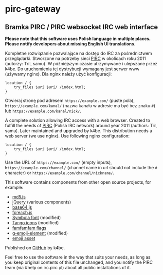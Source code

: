 # pirc-gateway
## Bramka PIRC / PIRC websocket IRC web interface
**Please note that this software uses Polish language in multiple places. Please notify developers about missing English UI translations.**

Kompletne rozwiązanie pozwalające na dostęp do IRC za pośrednictwem przeglądarki.
Stworzone na potrzeby sieci [PIRC](https://pirc.pl/) w okolicach roku 2011 (autorzy: Tril, samu).
W późniejszym czasie utrzymywane i ulepszane przez k4be. Do uruchomienia tej dystrybucji wymagany jest serwer www (używamy nginx).
Dla nginx należy użyć konfiguracji:
```
location / {
	try_files $uri $uri/ /index.html;
}
```
Otwieraj stronę pod adresem `https://example.com/` (puste pola), `https://example.com/kanal/` (nazwa kanału w adresie ma być bez znaku `#`) lub `https://example.com/kanal/nick/`.

A complete solution allowing IRC access with a web browser. Created to fulfill the needs of [PIRC](https://pirc.pl/) (Polish IRC network)
around year 2011 (authors: Tril, samu). Later maintained and upgraded by k4be. This distribution needs a web server (we use nginx).
Use following nginx configuration:
```
location / {
	try_files $uri $uri/ /index.html;
}
```
Use the URL of `https://example.com/` (empty inputs), `https://example.com/channel/` (channel name in url should not include the `#` character) or `https://example.com/channel/nickname/`.

This software contains components from other open source projects, for example:
- [md5.js](https://github.com/AndreasPizsa/md5-jkmyers)
- [jQuery](https://jquery.org/) (various components)
- [base64.js](https://github.com/bcko/tictactoe-react/tree/master/node_modules/js-base64)
- [foreach.js](https://developer.mozilla.org/en-US/docs/Web/JavaScript/Reference/Global_Objects/Array/forEach#Polyfill)
- [Symbola font](https://fontlibrary.org/en/font/symbola) (modified)
- [Tango icons](https://commons.wikimedia.org/wiki/Tango_icons) (modified)
- [famfamfam flags](http://www.famfamfam.com/lab/icons/flags/)
- [g-emoji-element](https://github.com/github/g-emoji-element) (modified)
- [emoji asset](https://github.com/rodrigopolo/emoji-assets/tree/master/Microsoft/40)

Published on [GitHub](https://github.com/k4bek4be/pirc-gateway/) by k4be.

Feel free to use the software in the way that suits your needs, as long as you keep original contents of this file unchanged, and you notify the PIRC team (via #help on irc.pirc.pl) about all public installations of it.
